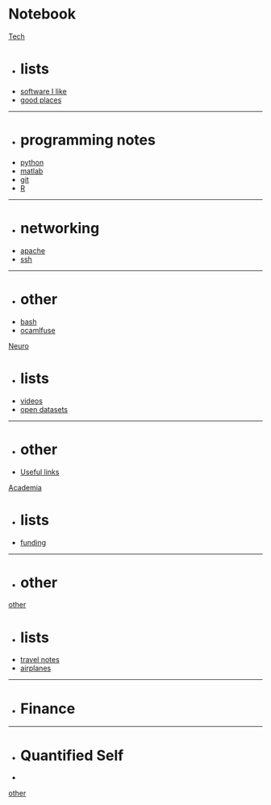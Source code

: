 # Notebook

[Tech]()
 
  * # lists
  * [software I like](pages/tech/software.md)
  * [good places](pages/tech/softwarePlaces.md)
  - - - -
  * # programming notes
  * [python](pages/tech/python.md)
  * [matlab](pages/tech/matlab.md)
  * [git](pages/tech/git.md)
  * [R](pages/tech/r.md)
  - - - -
  * # networking
  * [apache](pages/tech/apache.md)
  * [ssh](pages/tech/ssh.md)
  - - - - 
  * # other
  * [bash](pages/tech/bash.md)
  * [ocamlfuse](pages/tech/ocamlfuse.md)
  

[Neuro]()
  
  * # lists
  * [videos](pages/neuro/neurovideos.md)
  * [open datasets](pages/neuro/neurodata.md)
  - - - -
  * # other
  * [Useful links](pages/neuro/usefullinks.md)


[Academia]()

  * # lists
  * [funding](pages/academ/funds.md)
  - - - -
  * # other

  
[other]()
  
  * # lists
  * [travel notes](pages/travelnotes.md)
  * [airplanes]()
  - - - -
  * # Finance
  _ _ _ _
  * # Quantified Self
  * 

[other](directlink.md)
